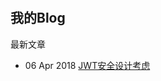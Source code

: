 
　　　　<h2>我的Blog</h2>

<p>最新文章</p>

<ul>



<li>06 Apr 2018 <a href="/ptblog/2018/04/06/index.html">JWT安全设计考虑</a></li>



</ul>
